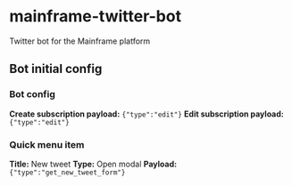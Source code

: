 # mainframe-twitter-bot
Twitter bot for the Mainframe platform

## Bot initial config

### Bot config
**Create subscription payload:** `{"type":"edit"}`
**Edit subscription payload:** `{"type":"edit"}`

### Quick menu item

**Title:** New tweet
**Type:** Open modal
**Payload:** `{"type":"get_new_tweet_form"}`

